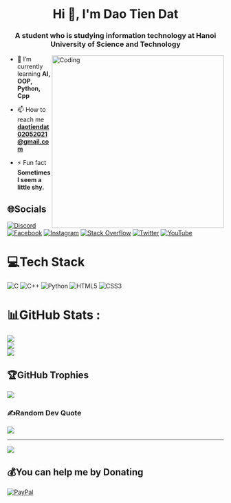 <h1 align="center">Hi 👋, I'm Dao Tien Dat</h1>
<h3 align="center">A student who is studying information technology at Hanoi University of Science and Technology</h3>
<img align = "right" alt = "Coding" width = "400" src = "https://imarticus.org/blog/wp-content/uploads/2021/12/gew.gif">

- 🌱 I’m currently learning **AI, OOP, Python, Cpp**

- 📫 How to reach me **daotiendat02052021@gmail.com**

- ⚡ Fun fact **Sometimes I seem a little shy.**


## 🌐Socials
[![Discord](https://img.shields.io/badge/Discord-%237289DA.svg?logo=discord&logoColor=white)](htttps://discord.gg/banhvongsocola) [![Facebook](https://img.shields.io/badge/Facebook-%231877F2.svg?logo=Facebook&logoColor=white)](https://facebook.com/banhvongsocola) [![Instagram](https://img.shields.io/badge/Instagram-%23E4405F.svg?logo=Instagram&logoColor=white)](https://instagram.com/banh_vong_socola) [![Stack Overflow](https://img.shields.io/badge/-Stackoverflow-FE7A16?logo=stack-overflow&logoColor=white)](https://stackoverflow.com/users/26466937) [![Twitter](https://img.shields.io/badge/Twitter-%231DA1F2.svg?logo=Twitter&logoColor=white)](https://twitter.com/@Schutemike) [![YouTube](https://img.shields.io/badge/YouTube-%23FF0000.svg?logo=YouTube&logoColor=white)](https://youtube.com/c/@tienatao113) 

# 💻Tech Stack
![C](https://img.shields.io/badge/c-%2300599C.svg?style=for-the-badge&logo=c&logoColor=white) ![C++](https://img.shields.io/badge/c++-%2300599C.svg?style=for-the-badge&logo=c%2B%2B&logoColor=white) ![Python](https://img.shields.io/badge/python-3670A0?style=for-the-badge&logo=python&logoColor=ffdd54) ![HTML5](https://img.shields.io/badge/html5-%23E34F26.svg?style=for-the-badge&logo=html5&logoColor=white) ![CSS3](https://img.shields.io/badge/css3-%231572B6.svg?style=for-the-badge&logo=css3&logoColor=white)
# 📊GitHub Stats :
![](https://github-readme-stats.vercel.app/api?username=TienDatDao&theme=radical&hide_border=false&include_all_commits=false&count_private=false)<br/>
![](https://github-readme-streak-stats.herokuapp.com/?user=TienDatDao&theme=radical&hide_border=false)<br/>
![](https://github-readme-stats.vercel.app/api/top-langs/?username=TienDatDao&theme=radical&hide_border=false&include_all_commits=false&count_private=false&layout=compact)

## 🏆GitHub Trophies
![](https://github-trophies.vercel.app/?username=TienDatDao&theme=monokai&no-frame=false&no-bg=true&margin-w=4)

### ✍️Random Dev Quote
![](https://quotes-github-readme.vercel.app/api?type=horizontal&theme=radical)

---
[![](https://visitcount.itsvg.in/api?id=TienDatDao&icon=2&color=0)](https://visitcount.itsvg.in)

  ## 💰You can help me by Donating
  [![PayPal](https://img.shields.io/badge/PayPal-00457C?style=for-the-badge&logo=paypal&logoColor=white)](https://paypal.me/banhvongsocola) 

  <!-- Proudly created with GPRM ( https://gprm.itsvg.in ) -->
  
